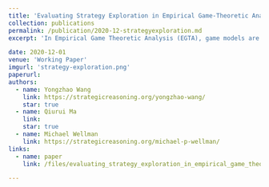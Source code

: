 ```yaml
---
title: 'Evaluating Strategy Exploration in Empirical Game-Theoretic Analysis' 
collection: publications
permalink: /publication/2020-12-strategyexploration.md
excerpt: 'In Empirical Game Theoretic Analysis (EGTA), game models are iteratively extended to include the Nash Equilibrium of the underlying true games. The Strategy Exploration process dictates which new strategies to add to the game models next based on current available information. We investigate the methodological considerations in evaluating different strategy exploration processes in EGTA and highlight a consistency criteria that past literatures violate.'

date: 2020-12-01
venue: 'Working Paper'
imgurl: 'strategy-exploration.png' 
paperurl:
authors:
  - name: Yongzhao Wang
    link: https://strategicreasoning.org/yongzhao-wang/
    star: true
  - name: Qiurui Ma
    link: 
    star: true
  - name: Michael Wellman
    link: https://strategicreasoning.org/michael-p-wellman/
links:
  - name: paper
    link: /files/evaluating_strategy_exploration_in_empirical_game_theoretic_analysis.pdf

---
```

